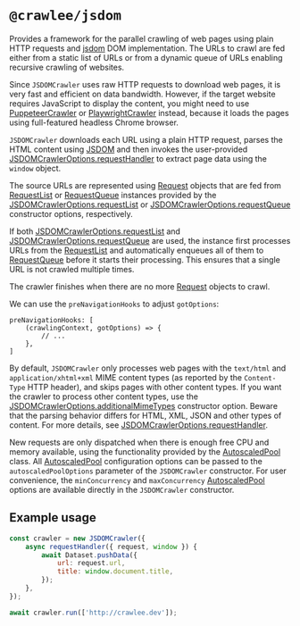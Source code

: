 # `@crawlee/jsdom`

Provides a framework for the parallel crawling of web pages using plain HTTP requests and [jsdom](https://www.npmjs.com/package/jsdom) DOM implementation. The URLs to crawl are fed either from a static list of URLs or from a dynamic queue of URLs enabling recursive crawling of websites.

Since `JSDOMCrawler` uses raw HTTP requests to download web pages, it is very fast and efficient on data bandwidth. However, if the target website requires JavaScript to display the content, you might need to use [PuppeteerCrawler](https://crawlee.dev/api/puppeteer-crawler/class/PuppeteerCrawler) or [PlaywrightCrawler](https://crawlee.dev/api/playwright-crawler/class/PlaywrightCrawler) instead, because it loads the pages using full-featured headless Chrome browser.

`JSDOMCrawler` downloads each URL using a plain HTTP request, parses the HTML content using [JSDOM](https://www.npmjs.com/package/jsdom) and then invokes the user-provided [JSDOMCrawlerOptions.requestHandler](https://crawlee.dev/api/jsdom-crawler/interface/JSDOMCrawlerOptions#requestHandler) to extract page data using the `window` object.

The source URLs are represented using [Request](https://crawlee.dev/api/core/class/Request) objects that are fed from [RequestList](https://crawlee.dev/api/core/class/RequestList) or [RequestQueue](https://crawlee.dev/api/core/class/RequestQueue) instances provided by the [JSDOMCrawlerOptions.requestList](https://crawlee.dev/api/jsdom-crawler/interface/JSDOMCrawlerOptions#requestList) or [JSDOMCrawlerOptions.requestQueue](https://crawlee.dev/api/jsdom-crawler/interface/JSDOMCrawlerOptions#requestQueue) constructor options, respectively.

If both [JSDOMCrawlerOptions.requestList](https://crawlee.dev/api/jsdom-crawler/interface/JSDOMCrawlerOptions#requestList) and [JSDOMCrawlerOptions.requestQueue](https://crawlee.dev/api/jsdom-crawler/interface/JSDOMCrawlerOptions#requestQueue) are used, the instance first processes URLs from the [RequestList](https://crawlee.dev/api/core/class/RequestList) and automatically enqueues all of them to [RequestQueue](https://crawlee.dev/api/core/class/RequestQueue) before it starts their processing. This ensures that a single URL is not crawled multiple times.

The crawler finishes when there are no more [Request](https://crawlee.dev/api/core/class/Request) objects to crawl.

We can use the `preNavigationHooks` to adjust `gotOptions`:

```
preNavigationHooks: [
    (crawlingContext, gotOptions) => {
        // ...
    },
]
```

By default, `JSDOMCrawler` only processes web pages with the `text/html` and `application/xhtml+xml` MIME content types (as reported by the `Content-Type` HTTP header), and skips pages with other content types. If you want the crawler to process other content types, use the [JSDOMCrawlerOptions.additionalMimeTypes](https://crawlee.dev/api/jsdom-crawler/interface/JSDOMCrawlerOptions#additionalMimeTypes) constructor option. Beware that the parsing behavior differs for HTML, XML, JSON and other types of content. For more details, see [JSDOMCrawlerOptions.requestHandler](https://crawlee.dev/api/jsdom-crawler/interface/JSDOMCrawlerOptions#requestHandler).

New requests are only dispatched when there is enough free CPU and memory available, using the functionality provided by the [AutoscaledPool](https://crawlee.dev/api/core/class/AutoscaledPool) class. All [AutoscaledPool](https://crawlee.dev/api/core/class/AutoscaledPool) configuration options can be passed to the `autoscaledPoolOptions` parameter of the `JSDOMCrawler` constructor. For user convenience, the `minConcurrency` and `maxConcurrency` [AutoscaledPool](https://crawlee.dev/api/core/class/AutoscaledPool) options are available directly in the `JSDOMCrawler` constructor.

## Example usage

```javascript
const crawler = new JSDOMCrawler({
    async requestHandler({ request, window }) {
        await Dataset.pushData({
            url: request.url,
            title: window.document.title,
        });
    },
});

await crawler.run(['http://crawlee.dev']);
```
